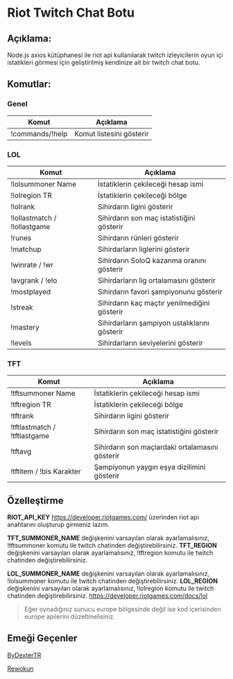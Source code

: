 # Riot Twitch Chat Botu

## Açıklama:
Node.js axios kütüphanesi ile riot api kullanılarak twitch izleyicilerin oyun içi istatikleri görmesi için geliştirilmiş kendinize ait bir twitch chat botu.

## Komutlar:

### Genel
|Komut|Açıklama|
|-|-|
|!commands/!help             |Komut listesini gösterir                     

### LOL
|Komut|Açıklama|
|-|-|
|!lolsummoner Name|İstatiklerin çekileceği hesap ismi
|!lolregion TR|İstatiklerin çekileceği bölge
|!lolrank|Sihirdarın ligini gösterir
|!lollastmatch / !lollastgame|Sihirdarın son maç istatistiğini gösterir
|!runes|Sihirdarın rünleri gösterir
|!matchup|Sihirdarların liglerini gösterir
|!winrate / !wr|Sihirdarın SoloQ kazanma oranını gösterir
|!avgrank / !elo|Sihirdarların lig ortalamasını gösterir
|!mostplayed|Sihirdarın favori şampiyonunu gösterir
|!streak|Sihirdarın kaç maçtır yenilmediğini gösterir
|!mastery|Sihirdarların şampiyon ustalıklarını gösterir 
|!levels|Sihirdarların seviyelerini gösterir  

### TFT
|Komut|Açıklama|
|-|-|
|!tftsummoner Name|İstatiklerin çekileceği hesap ismi
|!tftregion TR|İstatiklerin çekileceği bölge
|!tftrank|Sihirdarın ligini gösterir
|!tftlastmatch / !tftlastgame|Sihirdarın son maç istatistiğini gösterir
|!tftavg|Sihirdarın son maçlardaki ortalamasını gösterir
|!tftitem / !bis Karakter|Şampiyonun yaygın eşya dizilimini gösterir

## Özelleştirme
**RIOT_API_KEY** https://developer.riotgames.com/ üzerinden riot api anahtarını oluşturup girmeniz lazım.

**TFT_SUMMONER_NAME** değişkenini varsayılan olarak ayarlamalısınız, !tftsummoner komutu ile twitch chatinden değiştirebilirsiniz.
**TFT_REGION** değişkenini varsayılan olarak ayarlamalısınız, !tftregion komutu ile twitch chatinden değiştirebilirsiniz.

**LOL_SUMMONER_NAME** değişkenini varsayılan olarak ayarlamalısınız, !lolsummoner komutu ile twitch chatinden değiştirebilirsiniz.
**LOL_REGION** değişkenini varsayılan olarak ayarlamalısınız, !lolregion komutu ile twitch chatinden değiştirebilirsiniz.
https://developer.riotgames.com/docs/lol
> Eğer oynadığınız sunucu europe bölgesinde değil ise kod içerisinden europe apilerini düzeltmelisiniz.

## Emeği Geçenler
[ByDexterTR](https://github.com/ByDexterTR)

[Rewokun](https://github.com/rewokun)